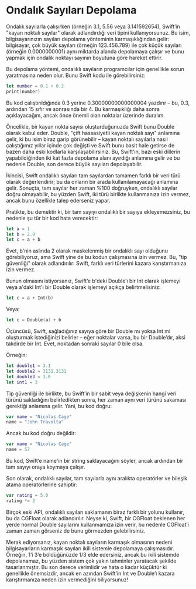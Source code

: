 # Ondalık Sayıları Depolama

Ondalık sayılarla çalışırken (örneğin 3.1, 5.56 veya 3.141592654), Swift’in "kayan noktalı sayılar" olarak adlandırdığı veri tipini kullanıyorsunuz. Bu isim, bilgisayarınızın sayıları depolama yönteminin karmaşıklığından gelir: bilgisayar, çok büyük sayıları (örneğin 123.456.789) ile çok küçük sayıları (örneğin 0.0000000001) aynı miktarda alanda depolamaya çalışır ve bunu yapmak için ondalık noktayı sayının boyutuna göre hareket ettirir.

Bu depolama yöntemi, ondalıklı sayıların programcılar için genellikle sorun yaratmasına neden olur. Bunu Swift kodu ile görebilirsiniz:

```swift
let number = 0.1 + 0.2
print(number)
```
Bu kod çalıştırıldığında 0.3 yerine 0.30000000000000004 yazdırır – bu, 0.3, ardından 15 sıfır ve sonrasında bir 4. Bu karmaşıklığı daha sonra açıklayacağım, ancak önce önemli olan noktalar üzerinde duralım.

Öncelikle, bir kayan nokta sayısı oluşturduğunuzda Swift bunu Double olarak kabul eder. Double, "çift hassasiyetli kayan noktalı sayı" anlamına gelir, ki bu isim biraz garip görünebilir – kayan noktalı sayılarla nasıl çalıştığımız yıllar içinde çok değişti ve Swift bunu basit hale getirse de bazen daha eski kodlarla karşılaşabilirsiniz. Bu, Swift’in, bazı eski dillerin yapabildiğinden iki kat fazla depolama alanı ayırdığı anlamına gelir ve bu nedenle Double, son derece büyük sayıları depolayabilir.

İkincisi, Swift ondalıklı sayıları tam sayılardan tamamen farklı bir veri türü olarak değerlendirir; bu da onların bir arada kullanılamayacağı anlamına gelir. Sonuçta, tam sayılar her zaman %100 doğruyken, ondalıklı sayılar doğru olmayabilir, bu yüzden Swift, iki türü birlikte kullanmanıza izin vermez, ancak bunu özellikle talep ederseniz yapar.

Pratikte, bu demektir ki, bir tam sayıyı ondalıklı bir sayıya ekleyemezsiniz, bu nedenle şu tür bir kod hata verecektir:

```swift
let a = 1
let b = 2.0
let c = a + b
```
Evet, b'nin aslında 2 olarak maskelenmiş bir ondalıklı sayı olduğunu görebiliyoruz, ama Swift yine de bu kodun çalışmasına izin vermez. Bu, "tip güvenliği" olarak adlandırılır: Swift, farklı veri türlerini kazara karıştırmanıza izin vermez.

Bunun olmasını istiyorsanız, Swift’e b'deki Double’ı bir Int olarak işlemeyi veya a'daki Int'i bir Double olarak işlemeyi açıkça belirtmelisiniz:


```swift
let c = a + Int(b)

```
Veya:

```swift
let c = Double(a) + b
```
Üçüncüsü, Swift, sağladığınız sayıya göre bir Double mı yoksa Int mi oluşturmak istediğinizi belirler – eğer noktalar varsa, bu bir Double’dır, aksi takdirde bir Int. Evet, noktadan sonraki sayılar 0 bile olsa.

Örneğin:

```swift
let double1 = 3.1
let double2 = 3131.3131
let double3 = 3.0
let int1 = 3
```
Tip güvenliği ile birlikte, bu Swift’in bir sabit veya değişkenin hangi veri türünü sakladığını belirledikten sonra, her zaman aynı veri türünü sakaması gerektiği anlamına gelir. Yani, bu kod doğru:

```swift
var name = "Nicolas Cage"
name = "John Travolta"
```
Ancak bu kod doğru değildir:

```swift
var name = "Nicolas Cage"
name = 57
```
Bu kod, Swift’e name'in bir string saklayacağını söyler, ancak ardından bir tam sayıyı oraya koymaya çalışır.

Son olarak, ondalıklı sayılar, tam sayılarla aynı aralıkta operatörler ve bileşik atama operatörlerine sahiptir:

```swift
var rating = 5.0
rating *= 2
```
Birçok eski API, ondalıklı sayıları saklamanın biraz farklı bir yolunu kullanır, bu da CGFloat olarak adlandırılır. Neyse ki, Swift, bir CGFloat beklenen her yerde normal Double sayılarını kullanmamıza izin verir, bu nedenle CGFloat’i zaman zaman görseniz de bunu görmezden gelebilirsiniz.

Merak ediyorsanız, kayan noktalı sayıların karmaşık olmasının nedeni bilgisayarların karmaşık sayıları ikili sistemle depolamaya çalışmasıdır. Örneğin, 1’i 3’e böldüğünüzde 1/3 elde edersiniz, ancak bu ikili sistemde depolanamaz, bu yüzden sistem çok yakın tahminler yaratacak şekilde tasarlanmıştır. Bu son derece verimlidir ve hata o kadar küçüktür ki genellikle önemsizdir, ancak en azından Swift’in Int ve Double’ı kazara karıştırmanıza neden izin vermediğini biliyorsunuz!
